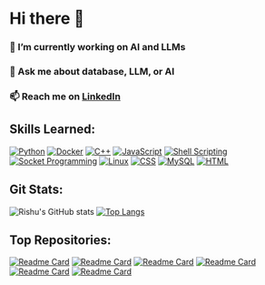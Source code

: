 # Hi there 👋

### 🔭 I’m currently working on AI and LLMs

### 💬 Ask me about database, LLM, or AI

### 📫 Reach me on [LinkedIn](https://www.linkedin.com/in/rishu-prasad-60b33a23b)

## Skills Learned:

[![Python](https://visitcount.itsvg.in/api?id=Rishu0204&label=Python&color=4&icon=2&pretty=true)](https://github.com/Rishu0204)
[![Docker](https://visitcount.itsvg.in/api?id=Rishu0204&label=Docker&color=4&icon=2&pretty=true)](https://github.com/Rishu0204)
[![C++](https://visitcount.itsvg.in/api?id=Rishu0204&label=c%2B%2B&color=4&icon=2&pretty=true)](https://github.com/Rishu0204)
[![JavaScript](https://visitcount.itsvg.in/api?id=Rishu0204&label=Javascript&color=4&icon=2&pretty=true)](https://github.com/Rishu0204)
[![Shell Scripting](https://visitcount.itsvg.in/api?id=Rishu0204&label=Shell%20Scripting&color=4&icon=2&pretty=true)](https://github.com/Rishu0204)
[![Socket Programming](https://visitcount.itsvg.in/api?id=Rishu0204&label=Socket%20Programming&color=4&icon=2&pretty=true)](https://github.com/Rishu0204)
[![Linux](https://visitcount.itsvg.in/api?id=Rishu0204&label=Linux&color=4&icon=2&pretty=true)](https://github.com/Rishu0204)
[![CSS](https://visitcount.itsvg.in/api?id=Rishu0204&label=css&color=4&icon=2&pretty=true)](https://github.com/Rishu0204)
[![MySQL](https://visitcount.itsvg.in/api?id=Rishu0204&label=MySql&color=4&icon=2&pretty=true)](https://github.com/Rishu0204)
[![HTML](https://visitcount.itsvg.in/api?id=Rishu0204&label=HTML&color=4&icon=2&pretty=true)](https://github.com/Rishu0204)

## Git Stats:

![Rishu's GitHub stats](https://github-readme-stats.vercel.app/api?username=Rishu0204&show_icons=true&theme=radical&cache_seconds=1800) [![Top Langs](https://github-readme-stats.vercel.app/api/top-langs/?username=Rishu0204&layout=donut&cache_seconds=10)](https://github.com/Rishu0204/github-readme-stats)

## Top Repositories:

[![Readme Card](https://github-readme-stats.vercel.app/api/pin/?username=Rishu0204&repo=hand-sign-detection)](https://github.com/Rishu0204/hand-sign-detection)
[![Readme Card](https://github-readme-stats.vercel.app/api/pin/?username=Rishu0204&repo=python_projects)](https://github.com/Rishu0204/python_projects)
[![Readme Card](https://github-readme-stats.vercel.app/api/pin/?username=Rishu0204&repo=cold-email-generator)](https://github.com/Rishu0204/cold-email-generator)
[![Readme Card](https://github-readme-stats.vercel.app/api/pin/?username=Rishu0204&repo=dsa)](https://github.com/Rishu0204/dsa)
[![Readme Card](https://github-readme-stats.vercel.app/api/pin/?username=Rishu0204&repo=Healthy-Heart-Prediction)](https://github.com/Rishu0204/Healthy-Heart-Prediction)
[![Readme Card](https://github-readme-stats.vercel.app/api/pin/?username=Rishu0204&repo=java)](https://github.com/Rishu0204/java)
